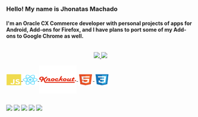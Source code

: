 ### Hello! My name is Jhonatas Machado
#### I'm an Oracle CX Commerce developer with personal projects of apps for Android, Add-ons for Firefox, and I have plans to port some of my Add-ons to Google Chrome as well.
<br>
<div align="center">
  <a href="https://github.com/jhonatasrm">
  <img height="180em" src="https://github-readme-stats.vercel.app/api?username=jhonatasrm&theme=radical"/>
  <img height="180em" src="https://github-readme-stats.vercel.app/api/top-langs/?username=jhonatasrm&layout=compact&langs_count=7&theme=radical"/>
</div>

<div style="display: inline_block"><br>
  <img align="center" alt="jhonatasrm-Js" height="30" width="40" src="https://raw.githubusercontent.com/devicons/devicon/master/icons/javascript/javascript-plain.svg">
  <img align="center" alt="jhonatasrm-React" height="30" width="40" src="https://raw.githubusercontent.com/devicons/devicon/master/icons/react/react-original.svg">
  <img align="center" alt="jhonatasrm-KO" height="75" width="100" src="https://github.com/devicons/devicon/blob/master/icons/knockout/knockout-plain-wordmark.svg ">
  <img align="center" alt="jhonatasrm-HTML" height="30" width="40" src="https://raw.githubusercontent.com/devicons/devicon/master/icons/html5/html5-original.svg">
  <img align="center" alt="jhonatasrm-CSS" height="30" width="40" src="https://raw.githubusercontent.com/devicons/devicon/master/icons/css3/css3-original.svg">

</div>

  
  ##
 
<div> 
  <a href = "mailto:jhonatasrm@gmail.com"><img src="https://img.shields.io/badge/Gmail-D14836?style=for-the-badge&logo=gmail&logoColor=white" target="_blank"></a>
  <!-- <a href="https://www.jhonatasrm.com" target="_blank"><img src="https://img.shields.io/badge/website-000000?style=for-the-badge&logoColor=white" target="_blank"></a> -->
  <a href="https://play.google.com/store/apps/developer?id=Jhonatas+Machado" target="_blank"><img src="https://img.shields.io/badge/Google_Play-414141?style=for-the-badge&logo=google-play&logoColor=white" target="_blank"></a> 
  <a href="https://www.linkedin.com/in/jhonatasrm" target="_blank"><img src="https://img.shields.io/badge/-LinkedIn-%230077B5?style=for-the-badge&logo=linkedin&logoColor=white" target="_blank"></a> 
  <!-- <a href="https://addons.mozilla.org/pt-BR/firefox/user/13670188/" target="_blank"><img height="28" src="https://img.shields.io/badge/-FIREFOX_ADDONS-FF5733?logo=firefox&logoColor=white&style=flat-square" target="_blank"></a> --> 
  <a href="https://ko-fi.com/jhonatasrm" target="_blank"><img src="https://img.shields.io/badge/Ko--fi-F16061?style=for-the-badge&logo=ko-fi&logoColor=white" target="_blank"></a> 
  <a href="https://github.com/sponsors/jhonatasrm" target="_blank"><img src="https://img.shields.io/badge/sponsor-30363D?style=for-the-badge&logo=GitHub-Sponsors&logoColor=#white" target="_blank"></a> 
  <!-- <a href="https://www.jhonatasrm.com" target="_blank"><img height="28" src="https://img.shields.io/badge/-WEBSITE-414141?logo=site&logoColor=white&style=flat-square" target="_blank"></a> -->
</div>
